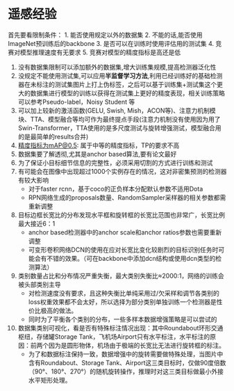 # 遥感经验

首先要看限制条件：
    1. 能否使用规定以外的数据集
    2. 不能的话,能否使用ImageNet预训练后的backbone
    3. 是否可以在训练时使用评估用的测试集
    4. 竞赛对模型推理速度有无要求
    5. 竞赛对模型的精度指标是高还是低

1. 没有数据集限制可以添加额外的数据集,增大训练集规模,提高检测器泛化性
2. 没规定不能使用测试集,可以应用**半监督学习方法**,利用已经训练好的基础检测器在未标注的测试集图片上打上伪标签，之后可以基于训练集+测试集这个更大的数据集进行模型的训练以获得在测试集上更好的精度表现，相关训练策略可以参考Pseudo-label，Noisy Student 等
3. 可以加上较新的激活函数(GELU, Swish, Mish，ACON等)、注意力机制模块、TTA、模型融合等均可作为最终提点手段(注意力机制没有使用因为用了Swin-Transformer，TTA使用的是多尺度测试与旋转增强测试，模型融合用的是最简单的results合并)
4. 精度指标为mAP@0.5: 属于中等的精度指标，TP的要求不高
5. 数据集要了解透彻,尤其是anchor based算法,要有论文最好
6. 为了保证小目标细节信息的完整性，必须采用切割的方式进行训练和测试
7. 有可能会在图像中出现超过1000个实例存在的情况，这对非密集预测的检测器有较大影响
    - 对于faster rcnn，基于coco的正负样本分配默认参数不适用Dota
    - RPN网络生成的proposals数量、RandomSampler采样器的相关参数都需重新调整
8. 目标边框长宽比的分布发现水平框和旋转框的长宽比范围也非常广，长宽比例最大接近6：1
    - anchor based检测器中的anchor scale和anchor ratios参数也需要重新调整
    - 可变形卷积网络DCN的使用在应对长宽比变化较剧烈的目标识别任务时可能会有不错的效果。（可在backbone中添加dcn结构或使用dcn类型的检测算法）
9. 类别数量占比和分布情况严重失衡，最大类别失衡比≈2000:1，网络的训练会被头部类别主导
    - 对检测速度没有要求，且这种失衡比单纯采用过/欠采样和调节各类别的loss权重效果都不会太好，所以选择为部分类别单独训练一个检测器是性价比极高的做法。
    - 同时为了平衡各个类别的分布，一些多样本数据增强策略是可以尝试的
10. 数据集类别可视化，看是否有特殊标注情况出现：其中Roundabout环形交通枢纽，存储罐Storage Tank，飞机场Airport只有水平标注，水平标注的原因：前两个因为是圆形物体，机场由于极端的长宽比无法进行旋转框的标注。
    - 为了和数据标注保持一致，数据增强中的旋转需要做特殊处理，当图片中含有Roundabout、Storage Tank、Airport这三类目标时，仅做90度倍数（90°、180°、270°）的随机旋转操作，推理时对这三类目标做最小外接水平矩形处理。
